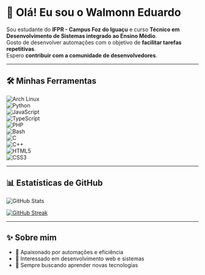 # 👋 Olá! Eu sou o Walmonn Eduardo

Sou estudante do **IFPR - Campus Foz do Iguaçu** e curso **Técnico em Desenvolvimento de Sistemas integrado ao Ensino Médio**.  
Gosto de desenvolver automações com o objetivo de **facilitar tarefas repetitivas**.  
Espero **contribuir com a comunidade de desenvolvedores**.

---

## 🛠️ Minhas Ferramentas

![Arch Linux](https://img.shields.io/badge/Arch_Linux-1793D1?logo=arch-linux&logoColor=white)  
![Python](https://img.shields.io/badge/Python-3776AB?logo=python&logoColor=white)  
![JavaScript](https://img.shields.io/badge/JavaScript-F7DF1E?logo=javascript&logoColor=black)  
![TypeScript](https://img.shields.io/badge/TypeScript-3178C6?logo=typescript&logoColor=white)  
![PHP](https://img.shields.io/badge/PHP-777BB4?logo=php&logoColor=white)  
![Bash](https://img.shields.io/badge/Bash-4EAA25?logo=gnu-bash&logoColor=white)  
![C](https://img.shields.io/badge/C-00599C?logo=c&logoColor=white)  
![C++](https://img.shields.io/badge/C++-00599C?logo=c%2B%2B&logoColor=white)  
![HTML5](https://img.shields.io/badge/HTML5-E34F26?logo=html5&logoColor=white)  
![CSS3](https://img.shields.io/badge/CSS3-1572B6?logo=css3&logoColor=white)  

---

## 📊 Estatísticas de GitHub

![GitHub Stats](https://github-readme-stats.vercel.app/api?username=WalmonnEduardo&show_icons=true&theme=dracula)

[![GitHub Streak](https://streak-stats.demolab.com/?user=WalmonnEduardo&theme=dracula)](https://github.com/WalmonnEduardo)  

---

## ✨ Sobre mim

- 🔹 Apaixonado por automações e eficiência  
- 🔹 Interessado em desenvolvimento web e sistemas  
- 🔹 Sempre buscando aprender novas tecnologias  
